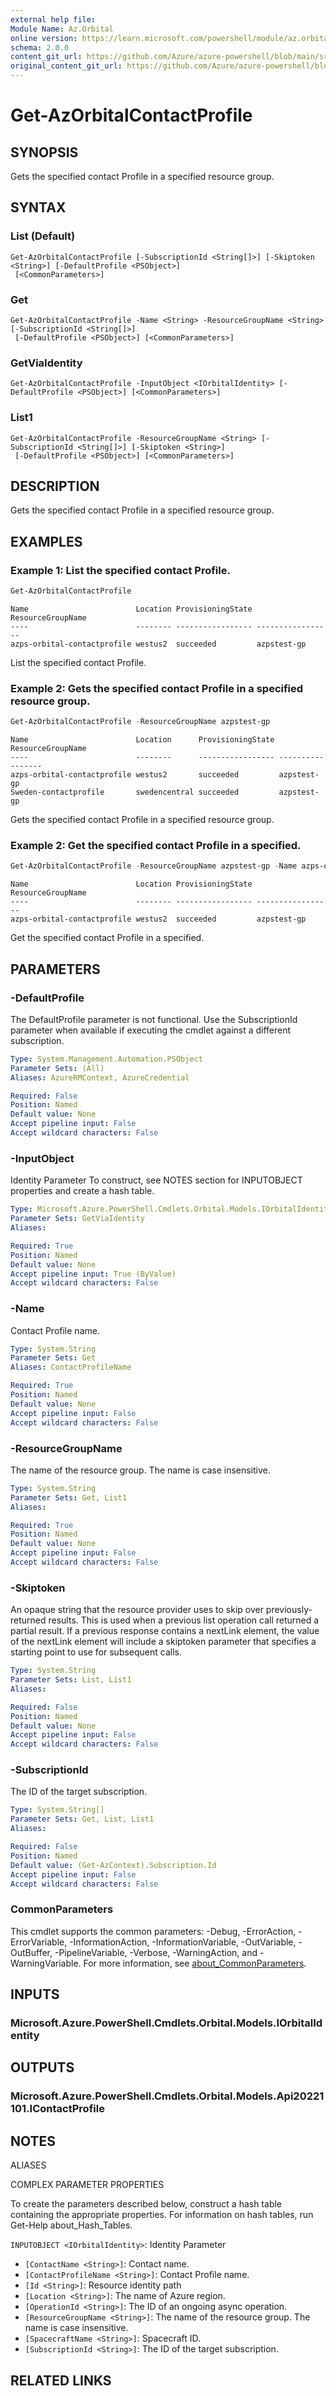 ```yaml
---
external help file: 
Module Name: Az.Orbital
online version: https://learn.microsoft.com/powershell/module/az.orbital/get-azorbitalcontactprofile
schema: 2.0.0
content_git_url: https://github.com/Azure/azure-powershell/blob/main/src/Orbital/help/Get-AzOrbitalContactProfile.md
original_content_git_url: https://github.com/Azure/azure-powershell/blob/main/src/Orbital/help/Get-AzOrbitalContactProfile.md
---
```


# Get-AzOrbitalContactProfile

## SYNOPSIS
Gets the specified contact Profile in a specified resource group.

## SYNTAX

### List (Default)
```
Get-AzOrbitalContactProfile [-SubscriptionId <String[]>] [-Skiptoken <String>] [-DefaultProfile <PSObject>]
 [<CommonParameters>]
```

### Get
```
Get-AzOrbitalContactProfile -Name <String> -ResourceGroupName <String> [-SubscriptionId <String[]>]
 [-DefaultProfile <PSObject>] [<CommonParameters>]
```

### GetViaIdentity
```
Get-AzOrbitalContactProfile -InputObject <IOrbitalIdentity> [-DefaultProfile <PSObject>] [<CommonParameters>]
```

### List1
```
Get-AzOrbitalContactProfile -ResourceGroupName <String> [-SubscriptionId <String[]>] [-Skiptoken <String>]
 [-DefaultProfile <PSObject>] [<CommonParameters>]
```

## DESCRIPTION
Gets the specified contact Profile in a specified resource group.

## EXAMPLES

### Example 1: List the specified contact Profile.
```powershell
Get-AzOrbitalContactProfile
```

```output
Name                        Location ProvisioningState ResourceGroupName
----                        -------- ----------------- -----------------
azps-orbital-contactprofile westus2  succeeded         azpstest-gp
```

List the specified contact Profile.

### Example 2: Gets the specified contact Profile in a specified resource group.
```powershell
Get-AzOrbitalContactProfile -ResourceGroupName azpstest-gp
```

```output
Name                        Location      ProvisioningState ResourceGroupName
----                        --------      ----------------- -----------------
azps-orbital-contactprofile westus2       succeeded         azpstest-gp
Sweden-contactprofile       swedencentral succeeded         azpstest-gp
```

Gets the specified contact Profile in a specified resource group.

### Example 2: Get the specified contact Profile in a specified.
```powershell
Get-AzOrbitalContactProfile -ResourceGroupName azpstest-gp -Name azps-orbital-contactprofile
```

```output
Name                        Location ProvisioningState ResourceGroupName
----                        -------- ----------------- -----------------
azps-orbital-contactprofile westus2  succeeded         azpstest-gp
```

Get the specified contact Profile in a specified.

## PARAMETERS

### -DefaultProfile
The DefaultProfile parameter is not functional.
Use the SubscriptionId parameter when available if executing the cmdlet against a different subscription.

```yaml
Type: System.Management.Automation.PSObject
Parameter Sets: (All)
Aliases: AzureRMContext, AzureCredential

Required: False
Position: Named
Default value: None
Accept pipeline input: False
Accept wildcard characters: False
```

### -InputObject
Identity Parameter
To construct, see NOTES section for INPUTOBJECT properties and create a hash table.

```yaml
Type: Microsoft.Azure.PowerShell.Cmdlets.Orbital.Models.IOrbitalIdentity
Parameter Sets: GetViaIdentity
Aliases:

Required: True
Position: Named
Default value: None
Accept pipeline input: True (ByValue)
Accept wildcard characters: False
```

### -Name
Contact Profile name.

```yaml
Type: System.String
Parameter Sets: Get
Aliases: ContactProfileName

Required: True
Position: Named
Default value: None
Accept pipeline input: False
Accept wildcard characters: False
```

### -ResourceGroupName
The name of the resource group.
The name is case insensitive.

```yaml
Type: System.String
Parameter Sets: Get, List1
Aliases:

Required: True
Position: Named
Default value: None
Accept pipeline input: False
Accept wildcard characters: False
```

### -Skiptoken
An opaque string that the resource provider uses to skip over previously-returned results.
This is used when a previous list operation call returned a partial result.
If a previous response contains a nextLink element, the value of the nextLink element will include a skiptoken parameter that specifies a starting point to use for subsequent calls.

```yaml
Type: System.String
Parameter Sets: List, List1
Aliases:

Required: False
Position: Named
Default value: None
Accept pipeline input: False
Accept wildcard characters: False
```

### -SubscriptionId
The ID of the target subscription.

```yaml
Type: System.String[]
Parameter Sets: Get, List, List1
Aliases:

Required: False
Position: Named
Default value: (Get-AzContext).Subscription.Id
Accept pipeline input: False
Accept wildcard characters: False
```

### CommonParameters
This cmdlet supports the common parameters: -Debug, -ErrorAction, -ErrorVariable, -InformationAction, -InformationVariable, -OutVariable, -OutBuffer, -PipelineVariable, -Verbose, -WarningAction, and -WarningVariable. For more information, see [about_CommonParameters](http://go.microsoft.com/fwlink/?LinkID=113216).

## INPUTS

### Microsoft.Azure.PowerShell.Cmdlets.Orbital.Models.IOrbitalIdentity

## OUTPUTS

### Microsoft.Azure.PowerShell.Cmdlets.Orbital.Models.Api20221101.IContactProfile

## NOTES

ALIASES

COMPLEX PARAMETER PROPERTIES

To create the parameters described below, construct a hash table containing the appropriate properties. For information on hash tables, run Get-Help about_Hash_Tables.


`INPUTOBJECT <IOrbitalIdentity>`: Identity Parameter
  - `[ContactName <String>]`: Contact name.
  - `[ContactProfileName <String>]`: Contact Profile name.
  - `[Id <String>]`: Resource identity path
  - `[Location <String>]`: The name of Azure region.
  - `[OperationId <String>]`: The ID of an ongoing async operation.
  - `[ResourceGroupName <String>]`: The name of the resource group. The name is case insensitive.
  - `[SpacecraftName <String>]`: Spacecraft ID.
  - `[SubscriptionId <String>]`: The ID of the target subscription.

## RELATED LINKS


